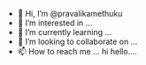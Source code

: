- 👋 Hi, I’m @pravalikamethuku
- 👀 I’m interested in ...
- 🌱 I’m currently learning ...
- 💞️ I’m looking to collaborate on ...
- 📫 How to reach me ...
hi hello....
<!---
pravalikamethuku/pravalikamethuku is a ✨ special ✨ repository because its `README.md` (this file) appears on your GitHub profile.
You can click the Preview link to take a look at your changes.
--->
